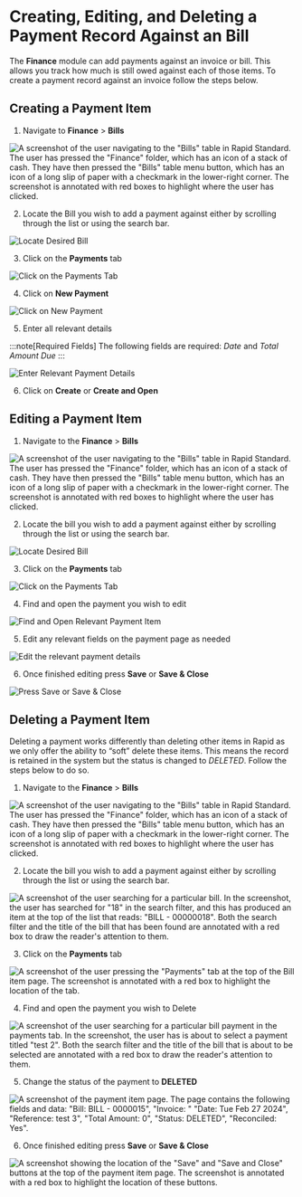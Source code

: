 # Creating, Editing, and Deleting a Payment Record Against an Bill

The **Finance** module can add payments against an invoice or bill. This allows you track how much is still owed against each of those items. To create a payment record against an invoice follow the steps below.

## Creating a Payment Item

1. Navigate to **Finance** &gt; **Bills**  

![A screenshot of the user navigating to the "Bills" table in Rapid Standard. The user has pressed the "Finance" folder, which has an icon of a stack of cash. They have then pressed the "Bills" table menu button, which has an icon of a long slip of paper with a checkmark in the lower-right corner. The screenshot is annotated with red boxes to highlight where the user has clicked.](</docs/Rapid/2-Rapid Standard/4-Finance/3-Bills/Creating Editing and Deleting Bills/navigate-to-bills.png>)

2.	Locate the Bill you wish to add a payment against either by scrolling through the list or using the search bar.  

![Locate Desired Bill](</docs/Rapid/2-Rapid Standard/4-Finance/3-Bills/Creating Editing and Deleting Bills/navigate-to-desired-bill.png>)

3. Click on the **Payments** tab

![Click on the Payments Tab](<bills-press-payment-tab.png>)

4. Click on **New Payment**

![Click on New Payment](<bills-press-new-payment.png>)

5. Enter all relevant details

:::note[Required Fields]
The following fields are required: *Date* and *Total Amount Due*
:::

![Enter Relevant Payment Details](<bills-enter-relevant-payment-details.png>)
    
6. Click on **Create** or **Create and Open**

## Editing a Payment Item

1. Navigate to the **Finance** &gt; **Bills**  

![A screenshot of the user navigating to the "Bills" table in Rapid Standard. The user has pressed the "Finance" folder, which has an icon of a stack of cash. They have then pressed the "Bills" table menu button, which has an icon of a long slip of paper with a checkmark in the lower-right corner. The screenshot is annotated with red boxes to highlight where the user has clicked.](</docs/Rapid/2-Rapid Standard/4-Finance/3-Bills/Creating Editing and Deleting Bills/navigate-to-bills.png>)

2.	Locate the bill you wish to add a payment against either by scrolling through the list or using the search bar.  

![Locate Desired Bill](</docs/Rapid/2-Rapid Standard/4-Finance/3-Bills/Creating Editing and Deleting Bills/navigate-to-desired-bill.png>)

3. Click on the **Payments** tab

![Click on the Payments Tab](<bills-press-payment-tab.png>)

4. Find and open the payment you wish to edit

![Find and Open Relevant Payment Item](<bills-find-payment.png>)

5. Edit any relevant fields on the payment page as needed

![Edit the relevant payment details](<bills-edit-relevant-payment-details.png>)

6. Once finished editing press **Save** or **Save & Close**

![Press Save or Save & Close](<bills-payment-save.png>)

## Deleting a Payment Item

Deleting a payment works differently than deleting other items in Rapid as we only offer the ability to “soft” delete these items. This means the record is retained in the system but the status is changed to *DELETED*. Follow the steps below to do so.

1. Navigate to the **Finance** &gt; **Bills**  

![A screenshot of the user navigating to the "Bills" table in Rapid Standard. The user has pressed the "Finance" folder, which has an icon of a stack of cash. They have then pressed the "Bills" table menu button, which has an icon of a long slip of paper with a checkmark in the lower-right corner. The screenshot is annotated with red boxes to highlight where the user has clicked.](</docs/Rapid/2-Rapid Standard/4-Finance/3-Bills/Creating Editing and Deleting Bills/navigate-to-bills.png>)

2. Locate the bill you wish to add a payment against either by scrolling through the list or using the search bar.  

![A screenshot of the user searching for a particular bill. In the screenshot, the user has searched for "18" in the search filter, and this has produced an item at the top of the list that reads: "BILL - 00000018". Both the search filter and the title of the bill that has been found are annotated with a red box to draw the reader's attention to them.](</docs/Rapid/2-Rapid Standard/4-Finance/3-Bills/Creating Editing and Deleting Bills/navigate-to-desired-bill.png>)

3. Click on the **Payments** tab

![A screenshot of the user pressing the "Payments" tab at the top of the Bill item page. The screenshot is annotated with a red box to highlight the location of the tab.](<bills-press-payment-tab.png>)

4. Find and open the payment you wish to Delete

![A screenshot of the user searching for a particular bill payment in the payments tab. In the screenshot, the user has is about to select a payment titled "test 2". Both the search filter and the title of the bill that is about to be selected are annotated with a red box to draw the reader's attention to them.](<bills-find-payment.png>)

5. Change the status of the payment to **DELETED**

![A screenshot of the payment item page. The page contains the following fields and data: "Bill: BILL - 0000015", "Invoice: " "Date: Tue Feb 27 2024", "Reference: test 3", "Total Amount: 0", "Status: DELETED", "Reconciled: Yes".](<bills-payment-change-status-deleted.png>)

6. Once finished editing press **Save** or **Save & Close**

![A screenshot showing the location of the "Save" and "Save and Close" buttons at the top of the payment item page. The screenshot is annotated with a red box to highlight the location of these buttons.](<bills-payment-save.png>)